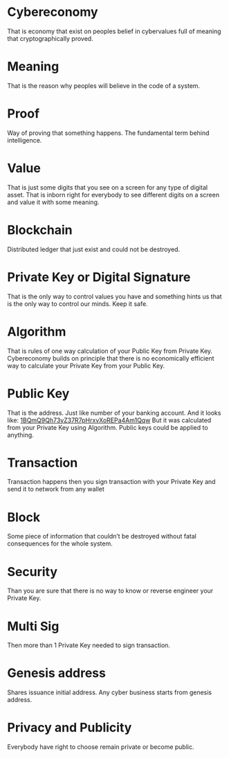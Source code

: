 # Cybereconomy
That is economy that exist on peoples belief in cybervalues full of meaning that cryptographically proved.
# Meaning
That is the reason why peoples will believe in the code of a system.
# Proof
Way of proving that something happens. The fundamental term behind intelligence.
# Value
That is just some digits that you see on a screen for any type of digital asset. That is inborn right for everybody to see different digits on a screen and value it with some meaning.
# Blockchain
Distributed ledger that just exist and could not be destroyed.
# Private Key or Digital Signature
That is the only way to control values you have and something hints us that is the only way to control our minds. Keep it safe.
# Algorithm
That is rules of one way calculation of your Public Key from Private Key. Cybereconomy builds on principle that there is no economically efficient way to calculate your Private Key from your Public Key.
# Public Key
That is the address. Just like number of your banking account. And it looks like:
[1BQmQ9Qh73yZ37R7pHrxvXoREPa4Am1Qqw](https://www.coinprism.info/address/1BQmQ9Qh73yZ37R7pHrxvXoREPa4Am1Qqw)
But it was calculated from your Private Key using Algorithm.
Public keys could be applied to anything.
# Transaction
Transaction happens then you sign transaction with your Private Key and send it to network from any wallet
# Block
Some piece of information that couldn’t be destroyed without fatal consequences for the whole system.
# Security
Than you are sure that there is no way to know or reverse engineer your Private Key.
# Multi Sig
Then more than 1 Private Key needed to sign transaction.
# Genesis address
Shares issuance initial address. Any cyber business starts from genesis address.
# Privacy and Publicity
Everybody have right to choose remain private or become public.